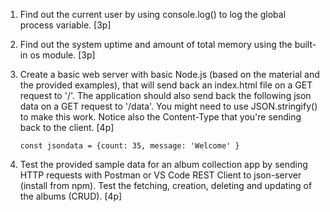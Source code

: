 
1. Find out the current user by using console.log() to log the global process variable. [3p]
2. Find out the system uptime and amount of total memory using the built-in os module. [3p]
3. Create a basic web server with basic Node.js (based on the material and the provided examples), 
that will send back an index.html file on a GET request to '/'. The application should also send back the following json data on a GET request to '/data'. 
You might need to use JSON.stringify() to make this work. Notice also the Content-Type that you're sending back to the client. [4p]

    ```const jsondata = {count: 35, message: 'Welcome' }```

4. Test the provided sample data for an album collection app by sending HTTP requests with Postman or VS Code REST Client to json-server (install from npm). Test the fetching, creation, deleting and updating of the albums (CRUD). [4p]
